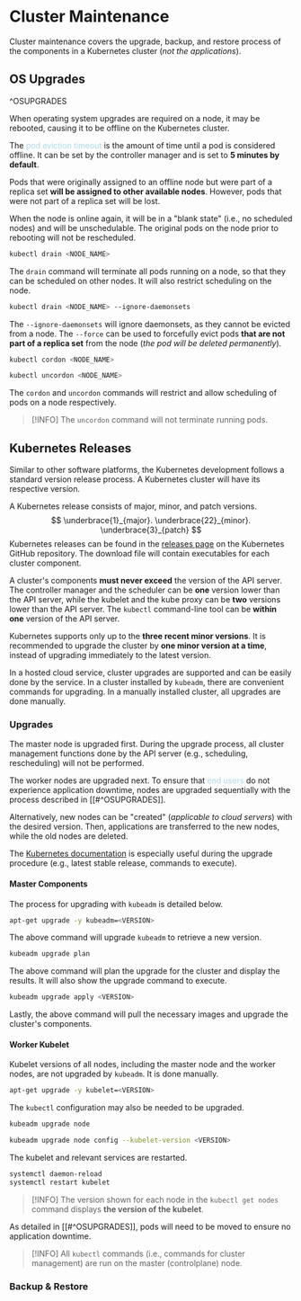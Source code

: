 # Cluster Maintenance
Cluster maintenance covers the upgrade, backup, and restore process of the components in a Kubernetes cluster (*not the applications*).

## OS Upgrades
^OSUPGRADES

When operating system upgrades are required on a node, it may be rebooted, causing it to be offline on the Kubernetes cluster.

The <span style = "color:lightblue">pod eviction timeout</span> is the amount of time until a pod is considered offline. It can be set by the controller manager and is set to **5 minutes by default**.

Pods that were originally assigned to an offline node but were part of a replica set **will be assigned to other available nodes**. However, pods that were not part of a replica set will be lost.

When the node is online again, it will be in a "blank state" (i.e., no scheduled nodes) and will be unschedulable. The original pods on the node prior to rebooting will not be rescheduled.

```bash
kubectl drain <NODE_NAME>
```

The `drain` command will terminate all pods running on a node, so that they can be scheduled on other nodes. It will also restrict scheduling on the node.

```bash
kubectl drain <NODE_NAME> --ignore-daemonsets
```

The `--ignore-daemonsets` will ignore daemonsets, as they cannot be evicted from a node. The `--force` can be used to forcefully evict pods **that are not part of a replica set** from the node (*the pod will be deleted permanently*).

```bash
kubectl cordon <NODE_NAME>
```

```bash
kubectl uncordon <NODE_NAME>
```

The `cordon` and `uncordon` commands will restrict and allow scheduling of pods on a node respectively.

> [!INFO]
> The `uncordon` command will not terminate running pods.

## Kubernetes Releases
Similar to other software platforms, the Kubernetes development follows a standard version release process. A Kubernetes cluster will have its respective version.

A Kubernetes release consists of major, minor, and patch versions.
$$
\underbrace{1}_{major}. \underbrace{22}_{minor}. \underbrace{3}_{patch}
$$
Kubernetes releases can be found in the [releases page](https://github.com/kubernetes/kubernetes/releases) on the Kubernetes GitHub repository. The download file will contain executables for each cluster component.

A cluster's components **must never exceed** the version of the API server. The controller manager and the scheduler can be **one** version lower than the API server, while the kubelet and the kube proxy can be **two** versions lower than the API server. The `kubectl` command-line tool can be **within one** version of the API server.

Kubernetes supports only up to the **three recent minor versions**. It is recommended to upgrade the cluster by **one minor version at a time**, instead of upgrading immediately to the latest version.

In a hosted cloud service, cluster upgrades are supported and can be easily done by the service. In a cluster installed by `kubeadm`, there are convenient commands for upgrading. In a manually installed cluster, all upgrades are done manually.

### Upgrades
The master node is upgraded first. During the upgrade process, all cluster management functions done by the API server (e.g., scheduling, rescheduling) will not be performed.

The worker nodes are upgraded next. To ensure that <span style = "color:lightblue">end users</span> do not experience application downtime, nodes are upgraded sequentially with the process described in [[#^OSUPGRADES]].

Alternatively, new nodes can be "created" (*applicable to cloud servers*) with the desired version. Then, applications are transferred to the new nodes, while the old nodes are deleted.

The [Kubernetes documentation](https://kubernetes.io/docs/tasks/administer-cluster/kubeadm/kubeadm-upgrade/) is especially useful during the upgrade procedure (e.g., latest stable release, commands to execute).

#### Master Components
The process for upgrading with `kubeadm` is detailed below.

```bash
apt-get upgrade -y kubeadm=<VERSION>
```

The above command will upgrade `kubeadm` to retrieve a new version.

```bash
kubeadm upgrade plan
```

The above command will plan the upgrade for the cluster and display the results. It will also show the upgrade command to execute.

```bash
kubeadm upgrade apply <VERSION>
```

Lastly, the above command will pull the necessary images and upgrade the cluster's components.

#### Worker Kubelet
Kubelet versions of all nodes, including the master node and the worker nodes, are not upgraded by `kubeadm`. It is done manually.

```bash
apt-get upgrade -y kubelet=<VERSION>
```

The `kubectl` configuration may also be needed to be upgraded.

```bash
kubeadm upgrade node
```

```bash
kubeadm upgrade node config --kubelet-version <VERSION>
```

The kubelet and relevant services are restarted.

```bash
systemctl daemon-reload
systemctl restart kubelet
```

> [!INFO]
> The version shown for each node in the `kubectl get nodes` command displays **the version of the kubelet**.

As detailed in [[#^OSUPGRADES]], pods will need to be moved to ensure no application downtime.

> [!INFO]
> All `kubectl` commands (i.e., commands for cluster management) are run on the master (controlplane) node.

### Backup & Restore

